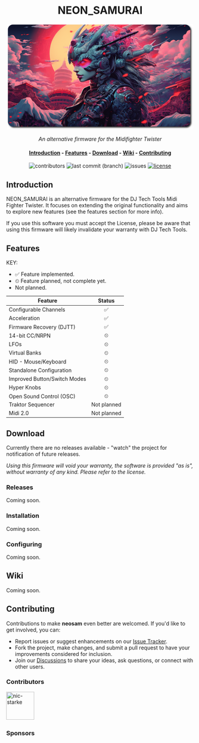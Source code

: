 <div align="center">
  <h1>NEON_SAMURAI</h1>
  
  <img src="./logo.png" alt="NEON_SAMURAI" style="max-width: 500px; max-height: 200;">
  
  <i>An alternative firmware for the Midifighter Twister</i>
  
  <h4 align="center">
    <a href="#introduction">Introduction</a> -
    <a href="#features">Features</a> -
    <a href="#download">Download</a> -
    <a href="#wiki">Wiki</a> -
    <a href="#contributing">Contributing</a>
  </h4>

  <p>
    <img alt="contributors" src="https://img.shields.io/github/contributors/nic-starke/neon_samurai">
    <img alt="last commit (branch)" src="https://img.shields.io/github/last-commit/nic-starke/neon_samurai/main">
    <img alt="issues" src="https://img.shields.io/github/issues/nic-starke/neon_samurai">
    <a href="https://github.com/nic-starke/neon_samurai/blob/main/LICENSE"> <img alt="license" src="https://img.shields.io/github/license/nic-starke/neon_samurai"> </a>
  </p>

</div>


## Introduction 

NEON_SAMURAI is an alternative firmware for the DJ Tech Tools Midi Fighter Twister. It focuses on extending the original functionality and aims to explore new features (see the features section for more info).

If you use this software you must accept the License, please be aware that using this firmware will likely invalidate your warranty with DJ Tech Tools.

## Features

KEY:
 - ✅ Feature implemented.
 - ⏲ Feature planned, not complete yet.
 - Not planned.

| Feature                         |  Status                 |
| --------------------------      | :-----------------:     |
| Configurable Channels      			|  ✅                     |
| Acceleration                    |  ✅                     |
| Firmware Recovery (DJTT)        |  ✅                     |
| 14-bit CC/NRPN                  |  ⏲                      |
| LFOs                            |  ⏲                      |
| Virtual Banks                   |  ⏲                      |
| HID - Mouse/Keyboard            |  ⏲                      |
| Standalone Configuration        |  ⏲                      |
| Improved Button/Switch Modes    |  ⏲                      |
| Hyper Knobs                     |  ⏲                      |
| Open Sound Control (OSC)        |  ⏲                      |
| Traktor Sequencer               |  Not planned            |
| Midi 2.0                        |  Not planned            |

## Download

Currently there are no releases available - "watch" the project for notification of future releases.

<i> Using this firmware will void your warranty, the software is provided "as is", without warranty of any kind. Please refer to the license.</i>

### Releases

Coming soon.

### Installation

Coming soon.

### Configuring

Coming soon.

## Wiki

Coming soon.

## Contributing 

Contributions to make **neosam** even better are welcomed. If you'd like to get involved, you can:

- Report issues or suggest enhancements on our [Issue Tracker](https://github.com/nic-starke/neon_samurai/issues).
- Fork the project, make changes, and submit a pull request to have your improvements considered for inclusion.
- Join our [Discussions](https://github.com/nic-starke/neon_samurai/discussions) to share your ideas, ask questions, or connect with other users.

### Contributors

<a href="https://github.com/nic-starke"><img src="https://avatars.githubusercontent.com/u/10380155?v=4" title="nic-starke" width="75" height="75"></a>

### Sponsors

